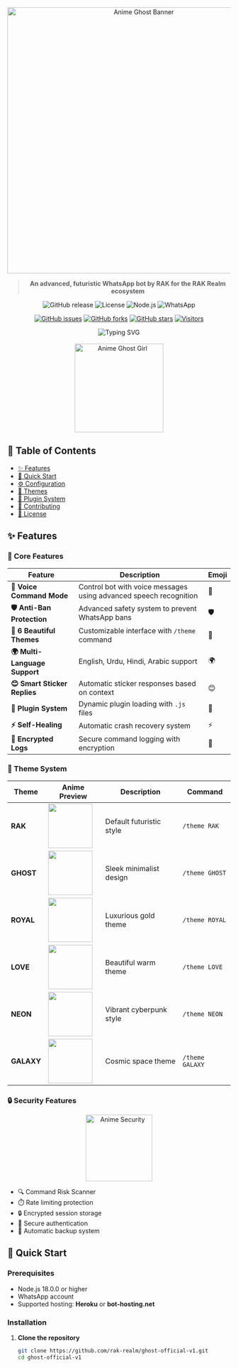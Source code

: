 <!-- GHOST-OFFICIAL-V1 README -->
<div align="center">

<img src="https://i.ibb.co/7Q3y4zH/ghost-anime-banner.png" alt="Anime Ghost Banner" width="600">

> **An advanced, futuristic WhatsApp bot by RAK for the RAK Realm ecosystem**

![GitHub release](https://img.shields.io/badge/Version-1.0.0-ff69b4?style=for-the-badge&logo=github)
![License](https://img.shields.io/badge/License-RAK_Commercial-ff7ee3?style=for-the-badge)
![Node.js](https://img.shields.io/badge/Node.js-18.x-a0f7b1?style=for-the-badge&logo=nodedotjs)
![WhatsApp](https://img.shields.io/badge/WhatsApp-Bot-25d366?style=for-the-badge&logo=whatsapp)

[![GitHub issues](https://img.shields.io/badge/Issues-Open-ff7de3?logo=github)](https://github.com/rak-realm/ghost-official-v1/issues)
[![GitHub forks](https://img.shields.io/badge/Forks-Join!-79d6ff?logo=github)](https://github.com/rak-realm/ghost-official-v1/network)
[![GitHub stars](https://img.shields.io/badge/Stars-Like!-ffdd66?logo=github)](https://github.com/rak-realm/ghost-official-v1/stargazers)
[![Visitors](https://img.shields.io/badge/Visitors-✨%200%20k-9cf?logo=eyeem)](https://github.com/rak-realm/ghost-official-v1)

<img src="https://readme-typing-svg.herokuapp.com?font=Anime+Ace&size=25&duration=4000&color=FF7EE3&center=true&vCenter=true&width=500&lines=Welcome+to+GHOST+OFFICIAL+V1;Your+Anime+WhatsApp+Companion;Powered+by+RAK+Realm;Kawaii+Design+✨" alt="Typing SVG" />

</div>

<br>

<div align="center">
  
<img src="https://i.ibb.co/6r2B0V3/anime-ghost.gif" alt="Anime Ghost Girl" width="200">

</div>

## 📖 Table of Contents
- [✨ Features](#-features)
- [🚀 Quick Start](#-quick-start)
- [⚙️ Configuration](#️-configuration)
- [🎨 Themes](#-themes)
- [🔧 Plugin System](#-plugin-system)
- [🤝 Contributing](#-contributing)
- [📝 License](#-license)

## ✨ Features

### 🤖 Core Features

<div align="center">

| Feature | Description | Emoji |
|---------|-------------|--------|
| **🎤 Voice Command Mode** | Control bot with voice messages using advanced speech recognition | 💬 |
| **🛡️ Anti-Ban Protection** | Advanced safety system to prevent WhatsApp bans | 🛡️ |
| **🎨 6 Beautiful Themes** | Customizable interface with `/theme` command | 🎨 |
| **🌍 Multi-Language Support** | English, Urdu, Hindi, Arabic support | 🌍 |
| **😊 Smart Sticker Replies** | Automatic sticker responses based on context | 😊 |
| **🔌 Plugin System** | Dynamic plugin loading with `.js` files | 🔌 |
| **⚡ Self-Healing** | Automatic crash recovery system | ⚡ |
| **🔐 Encrypted Logs** | Secure command logging with encryption | 🔐 |

</div>

### 🎨 Theme System

<div align="center">
  
| Theme | Anime Preview | Description | Command |
|-------|---------|-------------|---------|
| **RAK** | <img src="https://i.ibb.co/0Q8L0y0/rak-anime.png" width="100" /> | Default futuristic style | `/theme RAK` |
| **GHOST** | <img src="https://i.ibb.co/6r2B0V3/anime-ghost.gif" width="100" /> | Sleek minimalist design | `/theme GHOST` |
| **ROYAL** | <img src="https://i.ibb.co/8XqLQzN/royal-anime.png" width="100" /> | Luxurious gold theme | `/theme ROYAL` |
| **LOVE** | <img src="https://i.ibb.co/6YK7R2C/love-anime.png" width="100" /> | Beautiful warm theme | `/theme LOVE` |
| **NEON** | <img src="https://i.ibb.co/0jqWq1Z/neon-anime.png" width="100" /> | Vibrant cyberpunk style | `/theme NEON` |
| **GALAXY** | <img src="https://i.ibb.co/7Q3y4zH/galaxy-anime.png" width="100" /> | Cosmic space theme | `/theme GALAXY` |

</div>

### 🔒 Security Features

<div align="center">

<img src="https://i.ibb.co/0Q8L0y0/security-anime.png" alt="Anime Security" width="150">

</div>

- 🔍 Command Risk Scanner
- ⏱️ Rate limiting protection
- 🔒 Encrypted session storage
- 🔑 Secure authentication
- 💾 Automatic backup system

## 🚀 Quick Start

### Prerequisites
- Node.js 18.0.0 or higher
- WhatsApp account
- Supported hosting: **Heroku** or **bot-hosting.net**

### Installation

1. **Clone the repository**
   ```bash
   git clone https://github.com/rak-realm/ghost-official-v1.git
   cd ghost-official-v1
